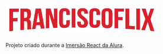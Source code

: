 ![FranciscoFlix](src/assets/img/Logo.png)

Projeto criado durante a [Imersão React da Alura](https://www.alura.com.br/).
